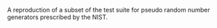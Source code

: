 A reproduction of a subset of the test suite for pseudo random number generators prescribed by the NIST.
